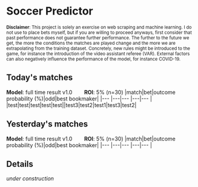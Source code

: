 # Soccer Predictor
<sub>__Disclaimer__: This project is solely an exercise on web scraping and machine learning.
I do not use to place bets myself, but if you are willing to proceed anyways, first consider that past performance
does not guarantee further performance. The further to the future we get, the more the conditions the matches are
played change and the more we are extrapolating from the training dataset. Concretely, new rules might be
introduced to the game, for instance the introduction of the video assistant referee (VAR). External factors can also
negatively influence the performance of the model, for instance COVID-19.</sub>

## Today's matches
__Model__: full time result v1.0 &nbsp;&nbsp;&nbsp;&nbsp;&nbsp;&nbsp;
__ROI__: 5% (n=30)
|match|bet|outcome probability (%)|odd|best bookmaker|
|---  |---|---                    |---|---           |
|test|test|test|test|test||test3|test2|test1|test3|test2|

## Yesterday's matches
__Model__: full time result v1.0 &nbsp;&nbsp;&nbsp;&nbsp;&nbsp;&nbsp;
__ROI__: 5% (n=30)
|match|bet|outcome probability (%)|odd|best bookmaker|
|---  |---|---                    |---|---           |
    
## Details
_under construction_

